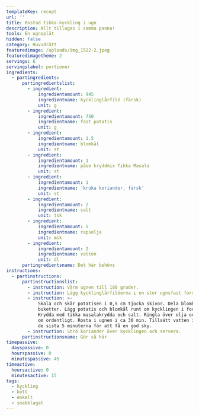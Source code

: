 ```yaml
---
templateKey: recept
url: ''
title: Rostad tikka-kyckling i ugn
description: Allt tillagas i samma panna!
tools: En ugnsplåt
hidden: false
category: Huvudrätt
featuredimage: /uploads/img_1522-2.jpeg
featuredimagetheme: 2
servings: 6
servingslabel: portioner
ingredients:
  - partingredients:
      partingredientslist:
        - ingredient:
            ingredientamount: 945
            ingredientname: kycklinglårfilé (färsk)
            unit: g
        - ingredient:
            ingredientamount: 750
            ingredientname: fast potatis
            unit: g
        - ingredient:
            ingredientamount: 1.5
            ingredientname: blomkål
            unit: st
        - ingredient:
            ingredientamount: 1
            ingredientname: påse kryddmix Tikka Masala
            unit: st
        - ingredient:
            ingredientamount: 1
            ingredientname: 'kruka koriander, färsk'
            unit: st
        - ingredient:
            ingredientamount: 2
            ingredientname: salt
            unit: tsk
        - ingredient:
            ingredientamount: 5
            ingredientname: rapsolja
            unit: msk
        - ingredient:
            ingredientamount: 2
            ingredientname: vatten
            unit: dl
      partingredientsname: Det här behövs
instructions:
  - partinstructions:
      partinstructionslist:
        - instruction: Värm ugnen till 180 grader.
        - instruction: Lägg kycklinglårfiléerna i en stor ugnsfast form eller plåt.
        - instruction: >-
            Skala och skär potatisen i 0,5 cm tjocka skivor. Dela blomkålen i
            buketter. Lägg potatis och blomkål runt om kycklingen i formen.
            Krydda med tikka masalakrydda och salt. Ringla över olja och blanda
            om ordentligt. Rosta i ugnen i ca 30 min. Tillsätt vatten i formen
            de sista 5 minuterna för att få en god sky.
        - instruction: Strö koriander över kycklingen och servera.
      partinstructionsname: Gör så här
timepassive:
  dayspassive: 0
  hourspassive: 0
  minutespassive: 45
timeactive:
  hoursactive: 0
  minutesactive: 15
tags:
  - kyckling
  - kött
  - enkelt
  - snabblagat
---
```

